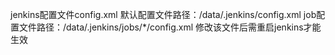 jenkins配置文件config.xml
默认配置文件路径：/data/.jenkins/config.xml
job配置文件路径：/data/.jenkins/jobs/*/config.xml
修改该文件后需重启jenkins才能生效